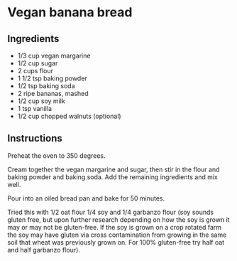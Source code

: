 # Vegan banana bread

## Ingredients

- 1/3 cup vegan margarine
- 1/2 cup sugar
- 2 cups flour
- 1 1/2 tsp baking powder
- 1/2 tsp baking soda
- 2 ripe bananas, mashed
- 1/2 cup soy milk
- 1 tsp vanilla
- 1/2 cup chopped walnuts (optional)

## Instructions

Preheat the oven to 350 degrees.

Cream together the vegan margarine and sugar, then stir in the flour and baking powder and baking soda. Add the remaining ingredients and mix well.

Pour into an oiled bread pan and bake for 50 minutes.

Tried this with 1/2 oat flour 1/4 soy and 1/4 garbanzo flour (soy sounds gluten free, but upon further research depending on how the soy is grown it may or may not be gluten-free. If the soy is grown on a crop rotated farm the soy may have gluten via cross contamination from growing in the same soil that wheat was previously grown on. For 100% gluten-free try half oat and half garbanzo flour).